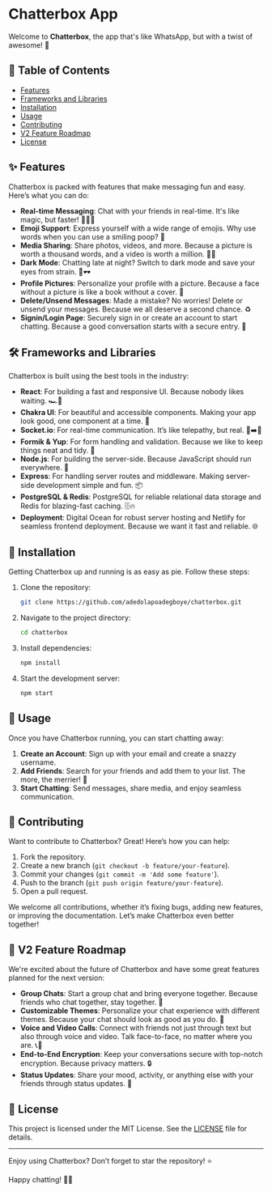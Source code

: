 # Chatterbox App

Welcome to **Chatterbox**, the app that's like WhatsApp, but with a twist of awesome! 🎉

## 📜 Table of Contents

- [Features](#features)
- [Frameworks and Libraries](#frameworks-and-libraries)
- [Installation](#installation)
- [Usage](#usage)
- [Contributing](#contributing)
- [V2 Feature Roadmap](#v2-feature-roadmap)
- [License](#license)

## ✨ Features

Chatterbox is packed with features that make messaging fun and easy. Here’s what you can do:

- **Real-time Messaging**: Chat with your friends in real-time. It's like magic, but faster! 🧙‍♂️✨
- **Emoji Support**: Express yourself with a wide range of emojis. Why use words when you can use a smiling poop? 💩
- **Media Sharing**: Share photos, videos, and more. Because a picture is worth a thousand words, and a video is worth a million. 📸🎥
- **Dark Mode**: Chatting late at night? Switch to dark mode and save your eyes from strain. 🌙🕶️
- **Profile Pictures**: Personalize your profile with a picture. Because a face without a picture is like a book without a cover. 📸
- **Delete/Unsend Messages**: Made a mistake? No worries! Delete or unsend your messages. Because we all deserve a second chance. ♻️
- **Signin/Login Page**: Securely sign in or create an account to start chatting. Because a good conversation starts with a secure entry. 🔐

## 🛠️ Frameworks and Libraries

Chatterbox is built using the best tools in the industry:

- **React**: For building a fast and responsive UI. Because nobody likes waiting. 🏎️💨
- **Chakra UI**: For beautiful and accessible components. Making your app look good, one component at a time. 🌟
- **Socket.io**: For real-time communication. It’s like telepathy, but real. 🧠➡️🧠
- **Formik & Yup**: For form handling and validation. Because we like to keep things neat and tidy. 🧹
- **Node.js**: For building the server-side. Because JavaScript should run everywhere. 🚀
- **Express**: For handling server routes and middleware. Making server-side development simple and fun. 📦
- **PostgreSQL & Redis**: PostgreSQL for reliable relational data storage and Redis for blazing-fast caching. 🗄️🔥
- **Deployment**: Digital Ocean for robust server hosting and Netlify for seamless frontend deployment. Because we want it fast and reliable. 🌐

## 🧩 Installation

Getting Chatterbox up and running is as easy as pie. Follow these steps:

1. Clone the repository:

   ```bash
   git clone https://github.com/adedolapoadegboye/chatterbox.git
   ```

2. Navigate to the project directory:

   ```bash
   cd chatterbox
   ```

3. Install dependencies:

   ```bash
   npm install
   ```

4. Start the development server:
   ```bash
   npm start
   ```

## 🚀 Usage

Once you have Chatterbox running, you can start chatting away:

1. **Create an Account**: Sign up with your email and create a snazzy username.
2. **Add Friends**: Search for your friends and add them to your list. The more, the merrier! 🎉
3. **Start Chatting**: Send messages, share media, and enjoy seamless communication.

## 🤝 Contributing

Want to contribute to Chatterbox? Great! Here’s how you can help:

1. Fork the repository.
2. Create a new branch (`git checkout -b feature/your-feature`).
3. Commit your changes (`git commit -m 'Add some feature'`).
4. Push to the branch (`git push origin feature/your-feature`).
5. Open a pull request.

We welcome all contributions, whether it’s fixing bugs, adding new features, or improving the documentation. Let’s make Chatterbox even better together!

## 🚀 V2 Feature Roadmap

We're excited about the future of Chatterbox and have some great features planned for the next version:

- **Group Chats**: Start a group chat and bring everyone together. Because friends who chat together, stay together. 🤗
- **Customizable Themes**: Personalize your chat experience with different themes. Because your chat should look as good as you do. 🎨
- **Voice and Video Calls**: Connect with friends not just through text but also through voice and video. Talk face-to-face, no matter where you are. 📞🎥
- **End-to-End Encryption**: Keep your conversations secure with top-notch encryption. Because privacy matters. 🔒
- **Status Updates**: Share your mood, activity, or anything else with your friends through status updates. 📢

## 📜 License

This project is licensed under the MIT License. See the [LICENSE](LICENSE) file for details.

---

Enjoy using Chatterbox? Don’t forget to star the repository! ⭐

Happy chatting! 💬🎉
